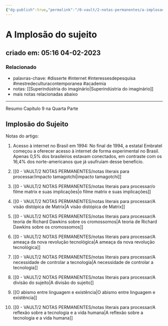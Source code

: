 ```yaml
---
{"dg-publish":true,"permalink":"/0-vault/2-notas-permanentes/a-implosao-do-sujeito/","tags":["permanente","disserte","internet","interessesdepesquisa","mestredeculturacontemporanea","academia"],"dgHomeLink":true,"dgShowLocalGraph":true,"dgShowFileTree":true,"dgEnableSearch":true,"noteIcon":""}
---
```


# A Implosão do sujeito

## criado em: 05:16 04-02-2023

### Relacionado

- palavras-chave: #disserte #internet #interessesdepesquisa #mestredeculturacontemporanea #academia 
- notas: [[Superindústria do imaginário\|Superindústria do imaginário]]
- mais notas relacionadas abaixo
---

Resumo Capítulo 9 na Quarta Parte

## Implosão do Sujeito

Notas do artigo:

1. Acesso à internet no Brasil em 1994: No final de 1994, a estatal Embratel começou a oferecer acesso à internet de forma experimental no Brasil. Apenas 0,5% dos brasileiros estavam conectados, em contraste com os 16,4% dos norte-americanos que já usufruíam desse benefício.

2. [[0 - VAULT/2 NOTAS PERMANENTES/notas literais para processar/impacto tamagotchi\|impacto tamagotchi]]
3. [[0 - VAULT/2 NOTAS PERMANENTES/notas literais para processar/o filme matrix e suas implicações\|o filme matrix e suas implicações]]
4. [[0 - VAULT/2 NOTAS PERMANENTES/notas literais para processar/A visão distópica de Matrix\|A visão distópica de Matrix]]
5. [[0 - VAULT/2 NOTAS PERMANENTES/notas literais para processar/A teoria de Richard Dawkins sobre os cromossomos\|A teoria de Richard Dawkins sobre os cromossomos]]
6. [[0 - VAULT/2 NOTAS PERMANENTES/notas literais para processar/A ameaça da nova revolução tecnológica\|A ameaça da nova revolução tecnológica]]
7. [[0 - VAULT/2 NOTAS PERMANENTES/notas literais para processar/A necessidade de controlar a tecnologia\|A necessidade de controlar a tecnologia]]
8. [[0 - VAULT/2 NOTAS PERMANENTES/notas literais para processar/A divisão do sujeito\|A divisão do sujeito]]
9. [[O abismo entre linguagem e existência\|O abismo entre linguagem e existência]]
10. [[0 - VAULT/2 NOTAS PERMANENTES/notas literais para processar/A reflexão sobre a tecnologia e a vida humana\|A reflexão sobre a tecnologia e a vida humana]]